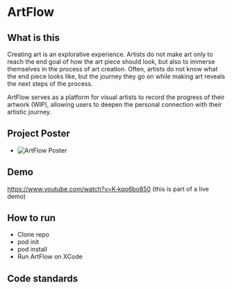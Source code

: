 # ArtFlow

## What is this

Creating art is an explorative experience. Artists do not make art only to reach the end goal of how the art piece should look, but also to immerse themselves in the process of art creation. Often, artists do not know what the end piece looks like, but the journey they go on while making art reveals the next steps of the process.

ArtFlow serves as a platform for visual artists to record the progress of their artwork (WIP), allowing users to deepen the personal connection with their artistic journey.

## Project Poster

* ![ArtFlow Poster](https://drive.google.com/file/d/1p92xJH_lBSMZbFBiRXYbm1kK5zgyYbDf/view?usp=sharing)

## Demo 

https://www.youtube.com/watch?v=K-kqo6bo850 (this is part of a live demo)

## How to run

* Clone repo
* pod init
* pod install
* Run ArtFlow on XCode

## Code standards

